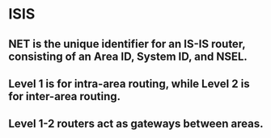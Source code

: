 # ISIS
## NET is the unique identifier for an IS-IS router, consisting of an Area ID, System ID, and NSEL.

## Level 1 is for intra-area routing, while Level 2 is for inter-area routing.

## Level 1-2 routers act as gateways between areas.
